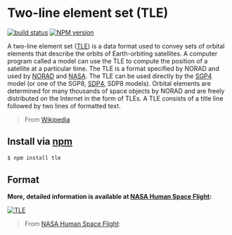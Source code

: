 Two-line element set (TLE)
==========================
[![build status](https://secure.travis-ci.org/jhermsmeier/node-fabl.png)](http://travis-ci.org/jhermsmeier/node-fabl)
[![NPM version](https://badge.fury.io/js/fabl.png)](https://npmjs.org/fabl)

A two-line element set ([TLE]) is a data format used to convey sets of orbital elements that describe the orbits of Earth-orbiting satellites. A computer program called a model can use the TLE to compute the position of a satellite at a particular time. The TLE is a format specified by NORAD and used by [NORAD] and [NASA]. The TLE can be used directly by the [SGP4] model (or one of the SGP8, [SDP4], SDP8 models). Orbital elements are determined for many thousands of space objects by NORAD and are freely distributed on the Internet in the form of TLEs. A TLE consists of a title line followed by two lines of formatted text.

> From [Wikipedia](http://en.wikipedia.org/wiki/Two-line_element_set)

[TLE]: http://en.wikipedia.org/wiki/Two-line_element_set
[NORAD]: http://en.wikipedia.org/wiki/NORAD
[NASA]: http://en.wikipedia.org/wiki/NASA
[SGP4]: http://en.wikipedia.org/wiki/SGP4
[SDP4]: http://en.wikipedia.org/wiki/SDP4


Install via [npm](https://npmjs.org)
------------------------------------
```sh
$ npm install tle
```

Format
------

**More,  detailed information is available at [NASA Human Space Flight](http://spaceflight.nasa.gov/realdata/sightings/SSapplications/Post/JavaSSOP/SSOP_Help/tle_def.html):**

[![TLE](http://spaceflight.nasa.gov/realdata/sightings/SSapplications/Post/JavaSSOP/SSOP_Help/2line.gif)](http://spaceflight.nasa.gov/realdata/sightings/SSapplications/Post/JavaSSOP/SSOP_Help/tle_def.html)

> From [NASA Human Space Flight](http://spaceflight.nasa.gov/realdata/sightings/SSapplications/Post/JavaSSOP/SSOP_Help/tle_def.html):
